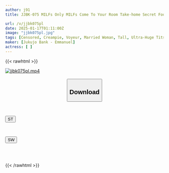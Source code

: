 ```yaml
---
author: j91
title: JJBK-075 MILFs Only MILFs Come To Your Room Take-home Secret Footage And Release It As An AV 73 Frustrated Wives With Huge I-cup Bouncing Breasts Jun-san/I-cup/39 Years Old/170cm Tall, I-cup, Frustrated And Quiet Wife Of A Company President Mari-san/I-cup/37 Years Old/Loli, Huge Breasts, Selfish Body, Lewd Wife

url: /v/jjbk075pl
date: 2025-01-17T01:11:00Z
image: "jjbk075pl.jpg"
tags: [Censored, Creampie, Voyeur, Married Woman, Tall, Ultra-Huge Tits	]
maker: [Jukujo Bank - Emmanuel]
actress: [ ]
---
```



{{< rawhtml >}}

<div class="video" data-videoid="23Y2jzaOGgiZZDJ">
    <a href="javascript:;">
        <img src="/v/jjbk075pl/jjbk075pl.jpg" width="WIDTH" height="HEIGHT" alt="jjbk075pl.mp4" loading="lazy">
    </a>
</div>

<script type="text/javascript" src="https://j91.asia/asset/on-demand-st.js"></script>

<br>
  <link rel="stylesheet" href="https://j91.asia/asset/bs5.css">
  
  <center>
  <button class="btn btn-primary" type="button" data-bs-toggle="collapse" data-bs-target=".multi-collapse" aria-expanded="false" aria-controls="multiCollapseExample1 multiCollapseExample2"><h2>Download</h2></button></center>
</p>
<div class="row">
  <div class="col">
    <div class="collapse multi-collapse" id="multiCollapseExample1">
      <div class="card card-body">
	      	      <br>
<div class="buttons">  
<p><a href="/v/jjbk075pl/st.html" target="_blank"><button class="btn-hover color-3"><i class="fa fa-download"></i> ST</button></a></p></div>
    </div>
  </div>
</div>
  <div class="col">
    <div class="collapse multi-collapse" id="multiCollapseExample2">
      <div class="card card-body">
	      <br>
<div class="buttons">
<p><a href="/v/jjbk075pl/sw.html" target="_blank"><button class="btn-hover color-2"><i class="fa fa-download"></i> SW</button></a></p></div>
<br><br>
      </div>
    </div>
  </div>
</div>

{{< /rawhtml >}}